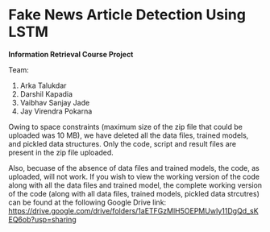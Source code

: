# Fake News Article Detection Using LSTM   

 **Information Retrieval Course Project**

Team:
1. Arka Talukdar
2. Darshil Kapadia
3. Vaibhav Sanjay Jade
4. Jay Virendra Pokarna


Owing to space constraints (maximum size of the zip file that could be uploaded was 10 MB), we have deleted all the data files, trained models, and pickled data structures. Only the code, script and result files are present in the zip file uploaded. 

Also, becuase of the absence of data files and trained models, the code, as uploaded, will not work.
If you wish to view the working version of the code along with all the data files and trained model, the complete working version of the code (along with all data files, trained models, pickled data strcutres) can be found at the following Google
Drive link: https://drive.google.com/drive/folders/1aETFGzMlH5OEPMUwIy11DgQd_sKEQ6ob?usp=sharing 
